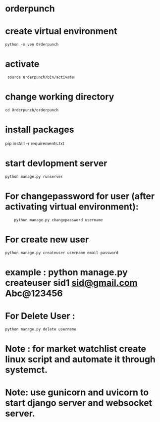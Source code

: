 # orderpunch
# create virtual environment 
    python -m ven Orderpunch
# activate 
     source Orderpunch/bin/activate
# change working directory 
    cd Orderpunch/orderpunch
# install packages 
  pip install -r requirements.txt
# start devlopment server
    python manage.py runserver 
# For changepassword for user (after activating virtual environment):
		python manage.py changepassword username
# For create new user 
    python manage.py createuser username email password 
# example :  python manage.py createuser sid1 sid@gmail.com Abc@123456
# For Delete User :
    python manage.py delete username

# Note : for market watchlist create linux script and automate it through systemct.
# Note:  use gunicorn and uvicorn to start django server and websocket server.
